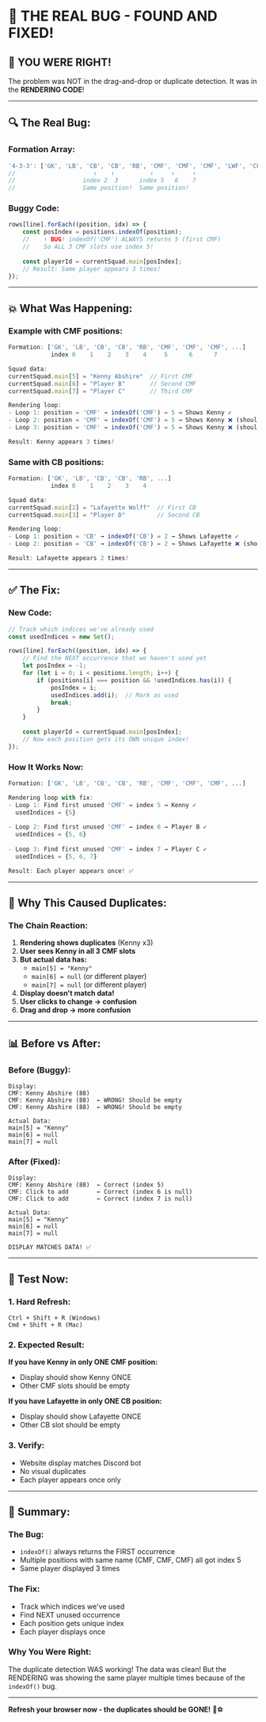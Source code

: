 # 🐛 THE REAL BUG - FOUND AND FIXED!

## 🎯 **YOU WERE RIGHT!**

The problem was NOT in the drag-and-drop or duplicate detection. It was in the **RENDERING CODE**!

---

## 🔍 **The Real Bug:**

### **Formation Array:**
```javascript
'4-3-3': ['GK', 'LB', 'CB', 'CB', 'RB', 'CMF', 'CMF', 'CMF', 'LWF', 'CF', 'RWF']
//                      ↑    ↑          ↑     ↑     ↑
//                   index 2  3      index 5   6    7
//                   Same position!  Same position!
```

### **Buggy Code:**
```javascript
rows[line].forEach((position, idx) => {
    const posIndex = positions.indexOf(position);
    //    ↑ BUG! indexOf('CMF') ALWAYS returns 5 (first CMF)
    //    So ALL 3 CMF slots use index 5!
    
    const playerId = currentSquad.main[posIndex];
    // Result: Same player appears 3 times!
});
```

---

## 💥 **What Was Happening:**

### **Example with CMF positions:**

```javascript
Formation: ['GK', 'LB', 'CB', 'CB', 'RB', 'CMF', 'CMF', 'CMF', ...]
            index 0    1    2    3    4     5      6      7

Squad data:
currentSquad.main[5] = "Kenny Abshire"  // First CMF
currentSquad.main[6] = "Player B"       // Second CMF  
currentSquad.main[7] = "Player C"       // Third CMF

Rendering loop:
- Loop 1: position = 'CMF' → indexOf('CMF') = 5 → Shows Kenny ✓
- Loop 2: position = 'CMF' → indexOf('CMF') = 5 → Shows Kenny ❌ (should be Player B)
- Loop 3: position = 'CMF' → indexOf('CMF') = 5 → Shows Kenny ❌ (should be Player C)

Result: Kenny appears 3 times!
```

### **Same with CB positions:**

```javascript
Formation: ['GK', 'LB', 'CB', 'CB', 'RB', ...]
            index 0    1    2    3    4

Squad data:
currentSquad.main[2] = "Lafayette Wolff"  // First CB
currentSquad.main[3] = "Player D"         // Second CB

Rendering loop:
- Loop 1: position = 'CB' → indexOf('CB') = 2 → Shows Lafayette ✓
- Loop 2: position = 'CB' → indexOf('CB') = 2 → Shows Lafayette ❌ (should be Player D)

Result: Lafayette appears 2 times!
```

---

## ✅ **The Fix:**

### **New Code:**
```javascript
// Track which indices we've already used
const usedIndices = new Set();

rows[line].forEach((position, idx) => {
    // Find the NEXT occurrence that we haven't used yet
    let posIndex = -1;
    for (let i = 0; i < positions.length; i++) {
        if (positions[i] === position && !usedIndices.has(i)) {
            posIndex = i;
            usedIndices.add(i);  // Mark as used
            break;
        }
    }
    
    const playerId = currentSquad.main[posIndex];
    // Now each position gets its OWN unique index!
});
```

### **How It Works Now:**

```javascript
Formation: ['GK', 'LB', 'CB', 'CB', 'RB', 'CMF', 'CMF', 'CMF', ...]

Rendering loop with fix:
- Loop 1: Find first unused 'CMF' → index 5 → Kenny ✓
  usedIndices = {5}
  
- Loop 2: Find first unused 'CMF' → index 6 → Player B ✓
  usedIndices = {5, 6}
  
- Loop 3: Find first unused 'CMF' → index 7 → Player C ✓
  usedIndices = {5, 6, 7}

Result: Each player appears once! ✅
```

---

## 🎯 **Why This Caused Duplicates:**

### **The Chain Reaction:**

1. **Rendering shows duplicates** (Kenny x3)
2. **User sees Kenny in all 3 CMF slots**
3. **But actual data has:**
   - `main[5] = "Kenny"`
   - `main[6] = null` (or different player)
   - `main[7] = null` (or different player)
4. **Display doesn't match data!**
5. **User clicks to change → confusion**
6. **Drag and drop → more confusion**

---

## 📊 **Before vs After:**

### **Before (Buggy):**
```
Display:
CMF: Kenny Abshire (88)
CMF: Kenny Abshire (88)  ← WRONG! Should be empty
CMF: Kenny Abshire (88)  ← WRONG! Should be empty

Actual Data:
main[5] = "Kenny"
main[6] = null
main[7] = null
```

### **After (Fixed):**
```
Display:
CMF: Kenny Abshire (88)  ← Correct (index 5)
CMF: Click to add        ← Correct (index 6 is null)
CMF: Click to add        ← Correct (index 7 is null)

Actual Data:
main[5] = "Kenny"
main[6] = null
main[7] = null

DISPLAY MATCHES DATA! ✅
```

---

## 🚀 **Test Now:**

### **1. Hard Refresh:**
```
Ctrl + Shift + R (Windows)
Cmd + Shift + R (Mac)
```

### **2. Expected Result:**

**If you have Kenny in only ONE CMF position:**
- Display should show Kenny ONCE
- Other CMF slots should be empty

**If you have Lafayette in only ONE CB position:**
- Display should show Lafayette ONCE
- Other CB slot should be empty

### **3. Verify:**
- Website display matches Discord bot
- No visual duplicates
- Each player appears once only

---

## 🎉 **Summary:**

### **The Bug:**
- `indexOf()` always returns the FIRST occurrence
- Multiple positions with same name (CMF, CMF, CMF) all got index 5
- Same player displayed 3 times

### **The Fix:**
- Track which indices we've used
- Find NEXT unused occurrence
- Each position gets unique index
- Each player displays once

### **Why You Were Right:**
The duplicate detection WAS working! The data was clean! But the RENDERING was showing the same player multiple times because of the `indexOf()` bug.

---

**Refresh your browser now - the duplicates should be GONE!** 🎉⚽
